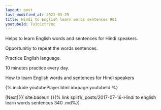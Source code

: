 ```yaml
---
layout: post
last_modified_at: 2021-03-29
title: Hindi to English learn words sentences 901 
youtubeId: Tu3cCctr2nc
---
```

 
 
Helps to learn English words and sentences for Hindi speakers.

Opportunitiy to repeat the words sentences. 

Practice English language. 
 
10 minutes practice every day. 
 
How to learn English words and sentences for Hindi speakers 
 
{% include youtubePlayer.html id=page.youtubeId %}
 
 
[Next]({{ site.baseurl }}{% link  split1/_posts/2017-07-16-Hindi to english learn words sentences 340 .md%})
 
